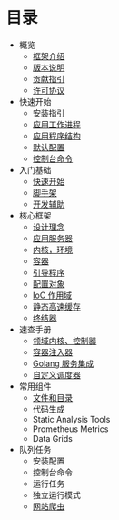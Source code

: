 # 目录

* 概览
    * [框架介绍](about/spiral.md)
    * [版本说明](about/semver.md)
    * [贡献指引](about/contributing.md)
    * [许可协议](/license.md)
* 快速开始
    * [安装指引](start/install.md)
    * [应用工作进程](start/workers.md)
    * [应用程序结构](start/structure.md)
    * [默认配置](start/configuration.md)
    * [控制台命令](start/commands.md)
* 入门基础
    * [快速开始](basic/quick-start.md)
    * [脚手架](basic/scaffolding.md)
    * [开发辅助](basic/prototype.md)
* 核心框架
    * [设计理念](framework/design.md)
    * [应用服务器](framework/application-server.md)
    * [内核，环境](framework/kernel.md)
    * [容器](framework/container.md)
    * [引导程序](framework/bootloader.md)
    * [配置对象](framework/config.md)
    * [IoC 作用域](framework/scopes.md)
    * [静态高速缓存](framework/memory.md)
    * [终结器](framework/finalizers.md)
* 速查手册
    * [领域内核、控制器](cookbook/domain-core.md)
    * [容器注入器](cookbook/injector.md)
    * [Golang 服务集成](cookbook/golang-library.md)
    * [自定义调度器](cookbook/custom-dispatcher.md)
* 常用组件
    * [文件和目录](components/files.md)
    * [代码生成](components/reactor.md)
    * Static Analysis Tools
    * Prometheus Metrics
    * Data Grids
* 队列任务
    * 安装配置
    * 控制台命令
    * 运行任务
    * 独立运行模式
    * [网站爬虫](queue/scraper.md)
    